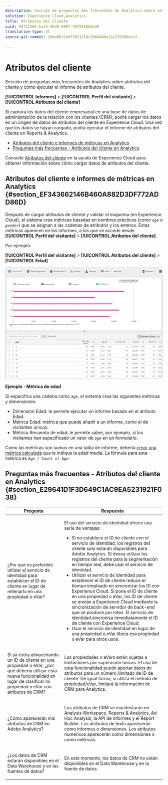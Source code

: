 ```yaml
---
description: Sección de preguntas más frecuentes de Analytics sobre atributos del cliente y cómo ejecutar el informe de atributos del cliente.
solution: Experience Cloud,Analytics
title: Atributos del cliente
uuid: 94721265-ba23-45d5-8807-76f81b0b8a30
translation-type: ht
source-git-commit: 16ba0b12e0f70112f4c10804d0a13c278388ecc2

---
```



# Atributos del cliente

Sección de preguntas más frecuentes de Analytics sobre atributos del cliente y cómo ejecutar el informe de atributos del cliente.

**[!UICONTROL Informes]** > **[!UICONTROL Perfil del visitante]** > **[!UICONTROL Atributos del cliente]**

Si captura los datos del cliente empresarial en una base de datos de administración de la relación con los clientes (CRM), podrá cargar los datos en un origen de datos de atributos del cliente en Experience Cloud. Una vez que los datos se hayan cargado, podrá ejecutar el informe de atributos del cliente en Reports &amp; Analytics.

* [Atributos del cliente e informes de métricas en Analytics ](/help/components/c-variables/dimensionslist/reports-customer-attributes.md#section_EF343662146B460A882D3DF772ADD86D)
* [Preguntas más frecuentes - Atributos del cliente en Analytics](/help/components/c-variables/dimensionslist/reports-customer-attributes.md#section_E29641D1F3D649C1AC9EA5231921F038)

Consulte [Atributos del cliente](https://marketing.adobe.com/resources/help/es_ES/mcloud/attributes.html) en la ayuda de Experience Cloud para obtener información sobre cómo cargar datos de atributos del cliente.

## Atributos del cliente e informes de métricas en Analytics  {#section_EF343662146B460A882D3DF772ADD86D}

Después de cargar atributos de cliente y validar el esquema (en Experience Cloud), el sistema crea métricas basadas en nombres prácticos (como *`age`* o *`gender`*) que se asignan a las cadenas de atributos y los enteros. Estas métricas aparecen en los informes, a los que se accede desde **[!UICONTROL Perfil del visitante]** > **[!UICONTROL Atributos del cliente]**.

Por ejemplo:

**[!UICONTROL Perfil del visitante]** > **[!UICONTROL Atributos del cliente]** > **[!UICONTROL Edad]**

![](assets/report_age.png)

**Ejemplo - Métrica de edad**

Si especifica una cadena como *`age`*, el sistema crea las siguientes métricas y dimensiones:

* Dimensión Edad: le permite ejecutar un informe basado en el atributo Edad.
* Métrica Edad: métrica que puede añadir a un informe, como el de visitantes únicos.
* Métrica Recuento de edad: le permite saber, por ejemplo, si los visitantes han especificado un valor de  *`age`* en un formulario.

Como las métricas son sumas en una tabla de informe, debería  [crear una métrica calculada](https://marketing.adobe.com/resources/help/es_ES/analytics/calcmetrics/) que le indique la edad media. La fórmula para esta métrica es `Age / Count of Age`.

## Preguntas más frecuentes - Atributos del cliente en Analytics {#section_E29641D1F3D649C1AC9EA5231921F038}

<table id="table_88631069013B408EBB0A810657662B36"> 
 <thead> 
  <tr> 
   <th colname="col1" class="entry"> Pregunta </th> 
   <th colname="col2" class="entry"> Respuesta </th> 
  </tr> 
 </thead>
 <tbody> 
  <tr> 
   <td colname="col1"> <p>¿Por qué es preferible utilizar el servicio de identidad para establecer el ID de cliente en lugar de rellenarlo en una propiedad o eVar? </p> </td> 
   <td colname="col2"> <p>El uso del servicio de identidad ofrece una serie de ventajas: </p> 
    <ul id="ul_5D3659604D43419F9CA5920B4F93728E"> 
     <li id="li_BA2EF0715C5A47EFAFA7191CFAD088A4">Si no establece el ID de cliente con el servicio de identidad, los registros del cliente solo estarán disponibles para Adobe Analytics. Si desea utilizar los registros del cliente para la segmentación en tiempo real, debe usar el servicio de identidad. </li> 
     <li id="li_228358684E474A298E39578D427BF932">Utilizar el servicio de identidad para establecer el ID de cliente reduce el tiempo empleado en sincronizar los ID con Experience Cloud. Si pone el ID de cliente en una propiedad o eVar, los ID de cliente se envían a Experience Cloud mediante la sincronización de servidor de back-end que se produce por lotes. El servicio de identidad sincroniza inmediatamente el ID de cliente con Experience Cloud. </li> 
     <li id="li_BCF28219E4014FCF9F747C3D8D270526"> Usar el servicio de identidad en lugar de una propiedad o eVar libera esa propiedad o eVar para otros usos. </li> 
    </ul> </td> 
  </tr> 
  <tr> 
   <td colname="col1"> <p>Si ya estoy almacenando un ID de cliente en una propiedad o eVar, ¿por qué debería utilizar esta nueva funcionalidad en lugar de clasificar mi propiedad o eVar con atributos de CRM? </p> </td> 
   <td colname="col2"> <p>Las propiedades o eVars están sujetas a limitaciones por superación únicas. El uso de esta funcionalidad puede aportar datos de atributos para un número ilimitado de ID de cliente. De igual forma, si utiliza el método de propiedad/eVar, limitará la información de CRM para Analytics. </p> </td> 
  </tr> 
  <tr> 
   <td colname="col1"> <p>¿Cómo aparecerán mis atributos de CRM en Adobe Analytics? </p> </td> 
   <td colname="col2"> <p>Los atributos de CRM se manifestarán en Analysis Workspace, Reports &amp; Analytics, Ad Hoc Analysis, la API de informes y el Report Builder. Los atributos de texto aparecerán como informes o dimensiones. Los atributos numéricos aparecerán como dimensiones o como métricas. </p> </td> 
  </tr> 
  <tr> 
   <td colname="col1"> <p>¿Los datos de CRM estarán disponibles en el Data Warehouse y en las fuentes de datos? </p> </td> 
   <td colname="col2"> <p>En este momento, los datos de CRM no están disponibles en el Data Warehouse y en la fuente de datos. </p> </td> 
  </tr> 
 </tbody> 
</table>

